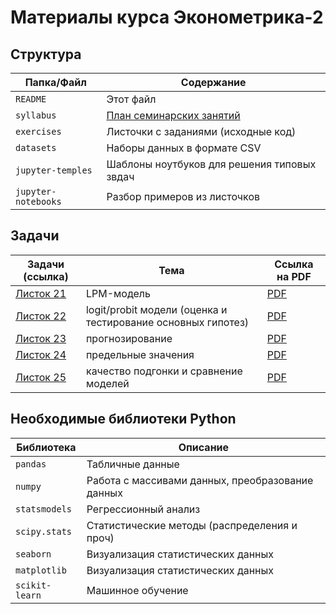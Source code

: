 # Материалы курса Эконометрика-2

## Структура

| Папка/Файл |Содержание|
|-|-|
|`README`|Этот файл|
|`syllabus`|[План семинарских занятий](https://github.com/artamonoff/econometrica/blob/main/econometrica-2/syllabus.md)|
|`exercises`|Листочки с заданиями (исходные код)|
|`datasets`| Наборы данных в формате CSV|
|`jupyter-temples`|Шаблоны ноутбуков для решения типовых звдач|
|`jupyter-notebooks`|Разбор примеров из листочков|

## Задачи

|Задачи (ссылка)| Тема| Ссылка на PDF|
|-|-|-|
|[Листок 21](https://nbviewer.org/github/artamonoff/econometrica/blob/main/econometrica-2/exercises/list21-LPM.html)| LPM-модель | [PDF](https://github.com/artamonoff/econometrica/blob/main/econometrica-2/exercises/list21-LPM.pdf)|
|[Листок 22](https://nbviewer.org/github/artamonoff/econometrica/blob/main/econometrica-2/exercises/list22-logit.html)| logit/probit модели (оценка и тестирование основных гипотез) |[PDF](https://github.com/artamonoff/econometrica/blob/main/econometrica-2/exercises/list22-logit.pdf)|
|[Листок 23](https://nbviewer.org/github/artamonoff/econometrica/blob/main/econometrica-2/exercises/list23-prediction.html)| прогнозирование |[PDF](https://github.com/artamonoff/econometrica/blob/main/econometrica-2/exercises/list23-prediction.pdf)|
|[Листок 24](https://nbviewer.org/github/artamonoff/econometrica/blob/main/econometrica-2/exercises/list24-marginal-values.html)| предельные значения|[PDF](https://github.com/artamonoff/econometrica/blob/main/econometrica-2/exercises/list24-marginal-values.pdf)|
|[Листок 25](https://nbviewer.org/github/artamonoff/econometrica/blob/main/econometrica-2/exercises/list25-goodness-of-fit.html)| качество подгонки и сравнение моделей |[PDF](https://github.com/artamonoff/econometrica/blob/main/econometrica-2/exercises/list25-goodness-of-fit.pdf)|

## Необходимые библиотеки Python

|Библиотека|Описание|
|-|-|
|`pandas`|Табличные данные|
|`numpy`|Работа с массивами данных, преобразование данных|
|`statsmodels`|Регрессионный анализ|
|`scipy.stats`|Статистические методы (распределения и проч)|
|`seaborn`|Визуализация статистических данных|
|`matplotlib`|Визуализация статистических данных|
|`scikit-learn`|Машинное обучение|
